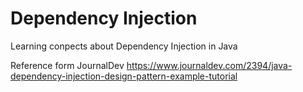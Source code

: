 # Dependency Injection
Learning conpects about Dependency Injection in Java

Reference form JournalDev
https://www.journaldev.com/2394/java-dependency-injection-design-pattern-example-tutorial
